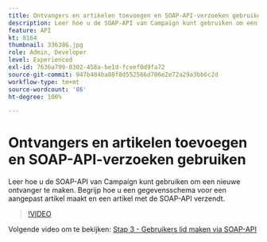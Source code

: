 ```yaml
---
title: Ontvangers en artikelen toevoegen en SOAP-API-verzoeken gebruiken
description: Leer hoe u de SOAP-API van Campaign kunt gebruiken om een nieuwe ontvanger te maken. Begrijp hoe u een gegevensschema voor een aangepast artikel maakt en een artikel met de SOAP-API verzendt.
feature: API
kt: 8164
thumbnail: 336386.jpg
role: Admin, Developer
level: Experienced
exl-id: 7636a799-0302-458a-be1d-fceef0d9fa72
source-git-commit: 947b484ba08f8d552566d706e2e72a29a3bb6c2d
workflow-type: tm+mt
source-wordcount: '86'
ht-degree: 100%

---
```


# Ontvangers en artikelen toevoegen en SOAP-API-verzoeken gebruiken

Leer hoe u de SOAP-API van Campaign kunt gebruiken om een nieuwe ontvanger te maken. Begrijp hoe u een gegevensschema voor een aangepast artikel maakt en een artikel met de SOAP-API verzendt.

>[!VIDEO](https://video.tv.adobe.com/v/336386?quality=12)

Volgende video om te bekijken: [Stap 3 - Gebruikers lid maken via SOAP-API](/help/tutorial-use-soap-apis/subscribe-users-via-soap-api.md)